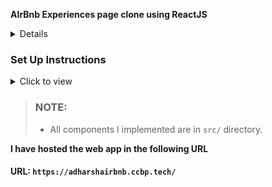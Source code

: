 **AIrBnb Experiences page clone using ReactJS**

<details>

Built AirBnb Experiences Page Clone

</details>

### Set Up Instructions

<details>

<summary>Click to view</summary>

- Download dependencies by running `npm install`
- Start up the app using `npm start`

</details>

> ### NOTE:
>
> - All components I implemented are in `src/` directory.

**I have hosted the web app in the following URL**

#### URL: `https://adharshairbnb.ccbp.tech/`
